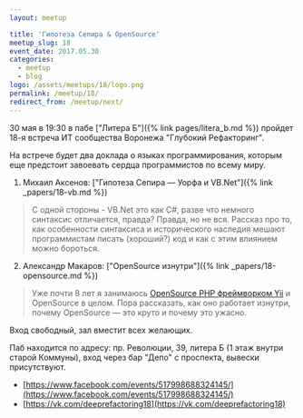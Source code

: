 ```yaml
---
layout: meetup

title: 'Гипотеза Сепира & OpenSource'
meetup_slug: 18
event_date: 2017.05.30
categories: 
  - meetup 
  - blog
logo: /assets/meetups/18/logo.png
permalink: /meetup/18/
redirect_from: /meetup/next/
---
```


30 мая в 19:30 в пабе ["Литера Б"]({% link pages/litera_b.md %}) пройдет 18-я встреча ИТ сообщества 
Воронежа "Глубокий Рефакторинг". 

На встрече будет два доклада о языках программирования, которым 
еще предстоит завоевать сердца программистов по всему миру. 

1. Михаил Аксенов: ["Гипотеза Сепира — Уорфа и VB.Net"]({% link _papers/18-vb.md %})
> С одной стороны - VB.Net это как C#, разве что немного синтаксис 
отличается, правда? Правда, но не вся. Рассказ про то, как особенности 
синтаксиса и исторического наследия мешают программистам писать 
(хороший?) код и как с этим влиянием можно бороться.

2. Александр Макаров: ["OpenSource изнутри"]({% link _papers/18-opensource.md %})
> Уже почти 8 лет я занимаюсь [OpenSource PHP фреймворком Yii](http://www.yiiframework.com/) и OpenSource 
в целом. Пора рассказать, как оно работает изнутри, почему 
OpenSource — это круто и почему это ужасно.

Вход свободный, зал вместит всех желающих.

Паб находится по адресу: пр. Революции, 39, литера Б 
(1 этаж внутри старой Коммуны), вход через бар "Депо" с проспекта, 
вывески присутствуют.

* [https://www.facebook.com/events/517998688324145/](https://www.facebook.com/events/517998688324145/)
* [https://vk.com/deeprefactoring18](https://vk.com/deeprefactoring18)

